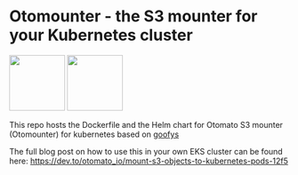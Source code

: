 # Otomounter - the S3 mounter for your Kubernetes cluster

<img src="https://upload.wikimedia.org/wikipedia/commons/thumb/b/bc/Amazon-S3-Logo.svg/440px-Amazon-S3-Logo.svg.png" width="100" height="100">  <img src="https://cdn.icon-icons.com/icons2/2699/PNG/512/amazon_eks_logo_icon_168659.png" width="100" height="100">

This repo hosts the Dockerfile and the Helm chart for Otomato S3 mounter (Otomounter) for kubernetes based on [goofys](https://github.com/kahing/goofys)

The full blog post on how to use this in your own EKS cluster can be found here: https://dev.to/otomato_io/mount-s3-objects-to-kubernetes-pods-12f5
